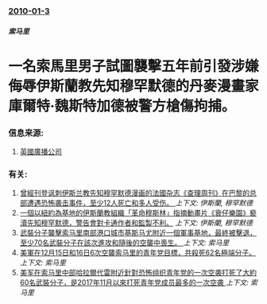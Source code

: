 ### [2010-01-3](/news/2010/01/3/index.md)

##### 索马里
#  一名索馬里男子試圖襲擊五年前引發涉嫌侮辱伊斯蘭教先知穆罕默德的丹麥漫畫家庫爾特·魏斯特加德被警方槍傷拘捕。




### 信息来源:

1. [英國廣播公司](http://news.bbc.co.uk/2/hi/europe/8437433.stm)

### 有关:

1. [ 曾經刊登讽刺伊斯兰教先知穆罕默德漫画的法國杂志《查理周刊》在巴黎的总部遭遇恐怖袭击事件，至少12人死亡和多人受伤。 ](/news/2015/01/7/曾經刊登讽刺伊斯兰教先知穆罕默德漫画的法國杂志-查理周刊-在巴黎的总部遭遇恐怖袭击事件-至少12人死亡和多人受伤.md) _上下文: 伊斯蘭, 穆罕默德_
2. [ 一個以紐約為基地的伊斯蘭教組織「革命穆斯林」指摘動畫片《衰仔樂園》褻瀆先知穆罕默德，警告會對卡通作者和監製不利。](/news/2010/04/22/一個以紐約為基地的伊斯蘭教組織-革命穆斯林-指摘動畫片-衰仔樂園-褻瀆先知穆罕默德-警告會對卡通作者和監製不利.md) _上下文: 伊斯蘭, 穆罕默德_
3. [武裝分子襲擊索马里南部港口城市基斯马尤附近一個軍事基地，最終被擊退，至少70名武裝分子在該次進攻和隨後的空襲中喪生。 ](/news/2019/01/19/武裝分子襲擊索马里南部港口城市基斯马尤附近一個軍事基地-最終被擊退-至少70名武裝分子在該次進攻和隨後的空襲中喪生.md) _上下文: 索马里_
4. [美軍在12月15日和16日6次空襲索马里的青年党目標，共殺死62名極端分子。 ](/news/2018/12/16/美軍在12月15日和16日6次空襲索马里的青年党目標-共殺死62名極端分子.md) _上下文: 索马里_
5. [美军在索马里中部哈拉爾代雷附近針對恐怖组织青年党的一次空袭打死了大約60名武裝分子，是2017年11月以來打死青年党成员最多的一次空袭 ](/news/2018/10/12/美军在索马里中部哈拉爾代雷附近針對恐怖组织青年党的一次空袭打死了大約60名武裝分子-是2017年11月以來打死青年党成员.md) _上下文: 索马里_
